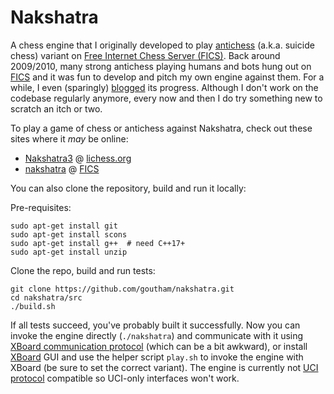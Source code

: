 Nakshatra
=========

A chess engine that I originally developed to play [antichess](https://en.wikipedia.org/wiki/Losing_Chess) (a.k.a. suicide chess) variant on [Free Internet Chess Server (FICS)](http://www.freechess.org). Back around 2009/2010, many strong antichess playing humans and bots hung out on [FICS](http://www.freechess.org) and it was fun to develop and pitch my own engine against them. For a while, I even (sparingly) [blogged](http://nakshatrachess.blogspot.com) its progress. Although I don't work on the codebase regularly anymore, every now and then I do try something new to scratch an itch or two.

To play a game of chess or antichess against Nakshatra, check out these sites where it *may* be online:

* [Nakshatra3](https://lichess.org/@/Nakshatra3) @ [lichess.org](https://lichess.org/)
* [nakshatra](http://ficsgames.org/cgi-bin/search.cgi?player=nakshatra&action=Finger) @ [FICS](https://www.freechess.org/)

You can also clone the repository, build and run it locally:

Pre-requisites:

```
sudo apt-get install git
sudo apt-get install scons
sudo apt-get install g++  # need C++17+
sudo apt-get install unzip
```

Clone the repo, build and run tests:

```
git clone https://github.com/goutham/nakshatra.git
cd nakshatra/src
./build.sh
```

If all tests succeed, you've probably built it successfully. Now you can invoke the engine directly (`./nakshatra`) and communicate with it using [XBoard communication protocol](https://www.gnu.org/software/xboard/engine-intf.html) (which can be a bit awkward), or install
[XBoard](https://www.gnu.org/software/xboard/) GUI and use the helper script `play.sh` to invoke the engine with XBoard (be sure to set the correct variant). The engine is currently not [UCI protocol](https://www.chessprogramming.org/UCI) compatible so UCI-only interfaces won't work.
